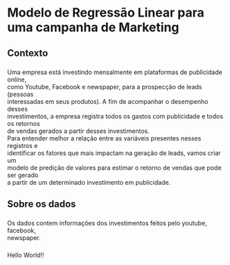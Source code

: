 <h1 align="left">Modelo de Regressão Linear para uma campanha de Marketing</h1>

###

<h2 align="left">Contexto</h2>

###

<p align="left">Uma empresa está investindo mensalmente em plataformas de publicidade online,<br>como Youtube, Facebook e newspaper, para a prospecção de leads (pessoas<br>interessadas em seus produtos). A fim de acompanhar o desempenho desses<br>investimentos, a empresa registra todos os gastos com publicidade e todos os retornos<br>de vendas gerados a partir desses investimentos.<br>Para entender melhor a relação entre as variáveis presentes nesses registros e<br>identificar os fatores que mais impactam na geração de leads, vamos criar um<br>modelo de predição de valores para estimar o retorno de vendas que pode ser gerado<br>a partir de um determinado investimento em publicidade.</p>

###

<h2 align="left">Sobre os dados</h2>

###

<p align="left">Os dados contem informações dos investimentos feitos pelo youtube, facebook,<br>newspaper.</p>

###

<p align="left"></p>

###

<p align="left">Hello World!!</p>

###
